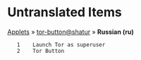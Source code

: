 # Untranslated Items
[Applets](../../../README.md) &#187; [tor-button@shatur](../README.md) &#187; **Russian (ru)**

       1	Launch Tor as superuser
       2	Tor Button

